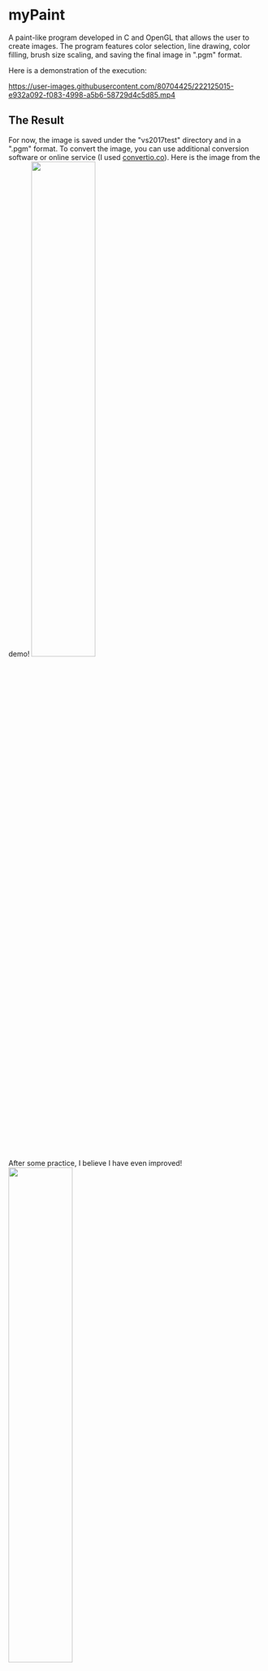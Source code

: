 # myPaint
A paint-like program developed in C and OpenGL that allows the user to create images. The
program features color selection, line drawing, color filling, brush size scaling, and saving the
final image in ".pgm" format.

Here is a demonstration of the execution:

https://user-images.githubusercontent.com/80704425/222125015-e932a092-f083-4998-a5b6-58729d4c5d85.mp4

## The Result
For now, the image is saved under the "vs2017test" directory and in a ".pgm" format. To convert the image, you can use additional conversion software or online service (I used [convertio.co](https://convertio.co/pgm-png/)). Here is the image from the demo!
<img src="https://user-images.githubusercontent.com/80704425/222126978-16aa1e21-7934-4734-9c9d-f4d49f09b0eb.png" width=50% height=50%>

After some practice, I believe I have even improved! 
<img src="https://user-images.githubusercontent.com/80704425/222127042-5d7d1fe8-a8ee-4e2d-b72c-bcfb526daba3.png" width=50% height=50%>
<img src="https://user-images.githubusercontent.com/80704425/222127074-f5de8f46-afee-436c-91e7-dd3f1fb039be.png" width=50% height=50%>
<img src="https://user-images.githubusercontent.com/80704425/222127060-8cd4ef1e-83b4-47ce-a844-eb68754951c9.png" width=50% height=50%>

## Features
By clicking the right mouse button, a menu opens with the following actions:  
**Save:** save the current image canvas.  
**Brush +:** increase the size of the drawing brush.  
**Brush -:** decrease the size of the drawing brush.  
**Fill:** fill the clicked area with a selected color.  
**Draw:** switch to drawing instead of filling areas.  
**Eyedrop:** select a color from a certain pixel in the canvas.  
**Restart:** clear the canvas.  

## Known Issues
As previously mentioned, the image is saved in a .pgm format, which is not convenient for the average user who simply wants to see the final result.  
Additionally, currently, the image is saved under the name "image.pgm". That means if multiple saving actions occur in one session, the images will override one another.  
<ins>For these reasons, I would like to add some additional features to the program:</ins>  
- Saving the pixel matrix in a png format.
- Allowing the users to save the image under a specific name chosen by them.
